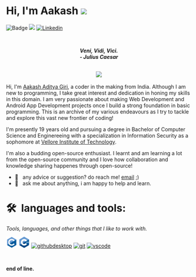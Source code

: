 # Hi, I'm Aakash <img src="https://media.giphy.com/media/hvRJCLFzcasrR4ia7z/giphy.gif" width=25> 

![Badge](https://visitor-counter-badge.vercel.app/api/acashgirii/acashgirii) <a href="https://www.github.com/acashgirii" target="_blank" rel="noreferrer"><img
src="https://img.shields.io/github/followers/acashgirii?logo=github&style=for-the-badge&color=0891b2&labelColor=1c1917" /></a>
[![Linkedin](https://img.shields.io/static/v1?label=&message=Linkedin&color=0E7FBF&&&style=flat&logo=linkedin&logoColor=white)](https://www.linkedin.com/in/aakash-aditya-giri-0b3a6a217/)


<br />
</h1>

<p align='center'><em><b>Veni, Vidi, Vici.</b></em>
<br/>
 <em><b>- Julius Caesar</b></em>
<br><br/>

<p align="center">
  <a href="https://github.com/DenverCoder1/readme-typing-svg"><img src="https://readme-typing-svg.herokuapp.com?lines=Computer+Science+Student;Tech%20Enthusiast;Bibliophile;Always%20learning%20new%20things;Evolving;Perfecting&center=true&width=500&height=50"></a>
</p>

Hi, I'm [Aakash Aditya Giri](https://github.com/acashgirii), a coder in the making from India. Although I am new to programming, I take great interest and dedication in honing my skills in this domain. I am very passionate about making Web Development and Android App Development projects once I build a strong foundation in basic programming. This is an archive of my various endeavours as I try to tackle and explore this vast new frontier of coding!

I'm presently 19 years old and pursuing a degree in Bachelor of Computer Science and Enginereeing with a specialization in Information Security as a sophomore at [Vellore Institute of Technology]("https://vit.ac.in/"). 

I'm also a budding open-source enthusiast. I learnt and am learning a lot from the open-source community and I love how collaboration and knowledge sharing happenes through open-source!
              
- 💼 &nbsp; any advice or suggestion? do reach me! [email](mailto:aakashgirisc01@gmail.com) ;)
- 💬 &nbsp; ask me about anything, i am happy to help and learn.

# 🛠 **&nbsp;languages and tools:** 
<i>Tools, languages, and other things that I like to work with.</i> 

<a href="https://docs.microsoft.com/en-us/cpp/?view=msvc-170" target="_blank" rel="noreferrer"><img src="https://raw.githubusercontent.com/devicons/devicon/master/icons/c/c-original.svg" height="30" alt="C" /></a>
<a href="https://docs.microsoft.com/en-us/cpp/?view=msvc-170" target="_blank" rel="noreferrer"><img src="https://raw.githubusercontent.com/devicons/devicon/master/icons/cplusplus/cplusplus-original.svg" height="30" alt="C++" /></a>
<a href="https://desktop.github.com/" target="_blank" rel="noreferrer"><img src="https://avatars.githubusercontent.com/u/13171334?s=200&v=4" height="30" alt="githubdesktop" /></a>
<a href="https://git-scm.com/" target="_blank" rel="noreferrer"><img src="https://www.vectorlogo.zone/logos/git-scm/git-scm-icon.svg" height="30" alt="git" /></a>
<a href="https://code.visualstudio.com/" target="_blank" rel="noreferrer"><img src="https://upload.wikimedia.org/wikipedia/commons/thumb/9/9a/Visual_Studio_Code_1.35_icon.svg/1024px-Visual_Studio_Code_1.35_icon.svg.png" height="30" alt="vscode" /></a>

<br>

<p><b>end of line.</b></p>
